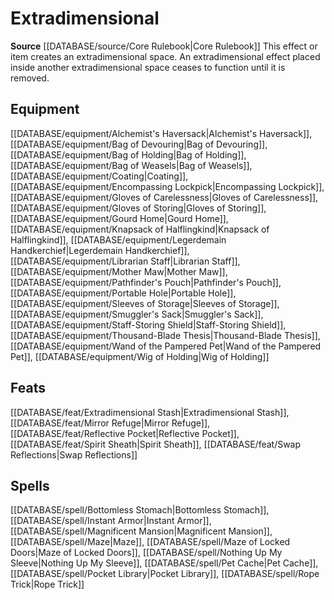﻿---
id: '67'
name: Extradimensional
rarity: Common
source: '[[DATABASE/source/Core Rulebook|Core Rulebook]]'
trait:
- Extradimensional
type: Trait

---
# Extradimensional

**Source** [[DATABASE/source/Core Rulebook|Core Rulebook]] 
This effect or item creates an extradimensional space. An extradimensional effect placed inside another extradimensional space ceases to function until it is removed.

## Equipment

[[DATABASE/equipment/Alchemist's Haversack|Alchemist's Haversack]], [[DATABASE/equipment/Bag of Devouring|Bag of Devouring]], [[DATABASE/equipment/Bag of Holding|Bag of Holding]], [[DATABASE/equipment/Bag of Weasels|Bag of Weasels]], [[DATABASE/equipment/Coating|Coating]], [[DATABASE/equipment/Encompassing Lockpick|Encompassing Lockpick]], [[DATABASE/equipment/Gloves of Carelessness|Gloves of Carelessness]], [[DATABASE/equipment/Gloves of Storing|Gloves of Storing]], [[DATABASE/equipment/Gourd Home|Gourd Home]], [[DATABASE/equipment/Knapsack of Halflingkind|Knapsack of Halflingkind]], [[DATABASE/equipment/Legerdemain Handkerchief|Legerdemain Handkerchief]], [[DATABASE/equipment/Librarian Staff|Librarian Staff]], [[DATABASE/equipment/Mother Maw|Mother Maw]], [[DATABASE/equipment/Pathfinder's Pouch|Pathfinder's Pouch]], [[DATABASE/equipment/Portable Hole|Portable Hole]], [[DATABASE/equipment/Sleeves of Storage|Sleeves of Storage]], [[DATABASE/equipment/Smuggler's Sack|Smuggler's Sack]], [[DATABASE/equipment/Staff-Storing Shield|Staff-Storing Shield]], [[DATABASE/equipment/Thousand-Blade Thesis|Thousand-Blade Thesis]], [[DATABASE/equipment/Wand of the Pampered Pet|Wand of the Pampered Pet]], [[DATABASE/equipment/Wig of Holding|Wig of Holding]]

## Feats

[[DATABASE/feat/Extradimensional Stash|Extradimensional Stash]], [[DATABASE/feat/Mirror Refuge|Mirror Refuge]], [[DATABASE/feat/Reflective Pocket|Reflective Pocket]], [[DATABASE/feat/Spirit Sheath|Spirit Sheath]], [[DATABASE/feat/Swap Reflections|Swap Reflections]]

## Spells

[[DATABASE/spell/Bottomless Stomach|Bottomless Stomach]], [[DATABASE/spell/Instant Armor|Instant Armor]], [[DATABASE/spell/Magnificent Mansion|Magnificent Mansion]], [[DATABASE/spell/Maze|Maze]], [[DATABASE/spell/Maze of Locked Doors|Maze of Locked Doors]], [[DATABASE/spell/Nothing Up My Sleeve|Nothing Up My Sleeve]], [[DATABASE/spell/Pet Cache|Pet Cache]], [[DATABASE/spell/Pocket Library|Pocket Library]], [[DATABASE/spell/Rope Trick|Rope Trick]]
